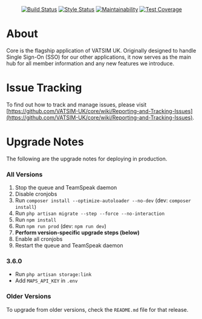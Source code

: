 <p align="center">
  <a href="https://travis-ci.org/VATSIM-UK/core"><img src="https://travis-ci.org/VATSIM-UK/core.svg" alt="Build Status"></a>
  <a href="https://styleci.io/repos/75443611"><img src="https://styleci.io/repos/75443611/shield?style=flat" alt="Style Status"></a>
  <a href="https://codeclimate.com/github/VATSIM-UK/core/maintainability"><img src="https://api.codeclimate.com/v1/badges/17d97541d889dde173d8/maintainability" alt="Maintainability"></a>
  <a href="https://codeclimate.com/github/VATSIM-UK/core/test_coverage"><img src="https://api.codeclimate.com/v1/badges/17d97541d889dde173d8/test_coverage" alt="Test Coverage"></a>
</p>

# About

Core is the flagship application of VATSIM UK. Originally designed to handle Single Sign-On (SSO) for our other applications, it now serves as the main hub for all member information and any new features we introduce.

# Issue Tracking

To find out how to track and manage issues, please visit [https://github.com/VATSIM-UK/core/wiki/Reporting-and-Tracking-Issues](https://github.com/VATSIM-UK/core/wiki/Reporting-and-Tracking-Issues).

# Upgrade Notes

The following are the upgrade notes for deploying in production.

### All Versions

1. Stop the queue and TeamSpeak daemon
2. Disable cronjobs
3. Run `composer install --optimize-autoloader --no-dev` (dev: `composer install`)
4. Run `php artisan migrate --step --force --no-interaction`
6. Run `npm install`
7. Run `npm run prod` (dev: `npm run dev`)
8. **Perform version-specific upgrade steps (below)**
9. Enable all cronjobs
10. Restart the queue and TeamSpeak daemon

### 3.6.0

* Run `php artisan storage:link`
* Add `MAPS_API_KEY` in `.env`

### Older Versions

To upgrade from older versions, check the `README.md` file for that release.
